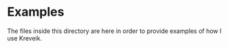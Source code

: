 Examples
========

The files inside this directory are here in order to provide 
examples of how I use Kreveik.